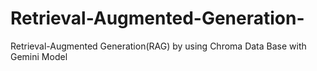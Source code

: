# Retrieval-Augmented-Generation-
Retrieval-Augmented Generation(RAG) by using Chroma Data Base with Gemini Model
